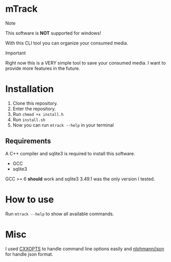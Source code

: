 # mTrack

> [!NOTE]
> This software is **NOT** supported for windows!

With this CLI tool you can organize your consumed media.

> [!IMPORTANT]
> Right now this is a VERY simple tool to save your consumed media. I want to
> provide more features in the future.

# Installation

1. Clone this repository.
2. Enter the repository.
3. Run ```chmod +x install.h```
4. Run ```install.sh```
5. Now you can run ```mtrack --help``` in your terminal

## Requirements

A C++ compiler and sqlite3 is required to install this software.

- GCC
- sqlite3

GCC >= 6 **should** work and sqlite3 3.49.1 was the only version I tested.

# How to use

Run ```mtrack --help``` to show all available commands.

# Misc

I used [CXXOPTS](https://github.com/jarro2783/cxxopts) to handle command line 
options easily and [nlohmann/json](https://github.com/nlohmann/json) for handle
json format.
